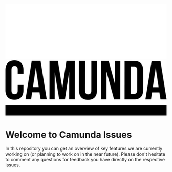 ![Logo Dark](https://github.com/camunda/issues/blob/main/resources/Logo_White_Github.png#gh-dark-mode-only)
![Logo Light](https://github.com/camunda/issues/blob/main/resources/Logo_Black.png#gh-light-mode-only)

# Welcome to Camunda Issues 

In this repository you can get an overview of key features we are currently working on (or planning to work on in the near future). Please don't hesitate to comment any questions for feedback you have directly on the respective issues.
